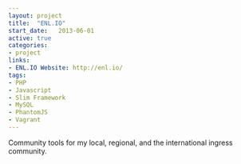 ```yaml
---
layout: project
title:  "ENL.IO"
start_date:   2013-06-01
active: true
categories:
- project
links:
- ENL.IO Website: http://enl.io/
tags:
- PHP
- Javascript
- Slim Framework
- MySQL
- PhantomJS
- Vagrant
---
```


Community tools for my local, regional, and the international ingress community.
